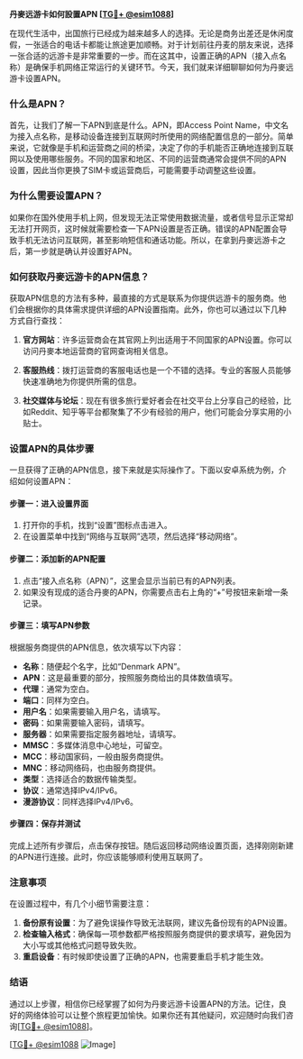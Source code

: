 **丹麥远游卡如何設置APN [[TG💪+ @esim1088](https://t.me/s/esim1088)]**

在现代生活中，出国旅行已经成为越来越多人的选择。无论是商务出差还是休闲度假，一张适合的电话卡都能让旅途更加顺畅。对于计划前往丹麦的朋友来说，选择一张合适的远游卡是非常重要的一步。而在这其中，设置正确的APN（接入点名称）是确保手机网络正常运行的关键环节。今天，我们就来详细聊聊如何为丹麥远游卡设置APN。

### 什么是APN？

首先，让我们了解一下APN到底是什么。APN，即Access Point Name，中文名为接入点名称，是移动设备连接到互联网时所使用的网络配置信息的一部分。简单来说，它就像是手机和运营商之间的桥梁，决定了你的手机能否正确地连接到互联网以及使用哪些服务。不同的国家和地区、不同的运营商通常会提供不同的APN设置，因此当你更换了SIM卡或运营商后，可能需要手动调整这些设置。

### 为什么需要设置APN？

如果你在国外使用手机上网，但发现无法正常使用数据流量，或者信号显示正常却无法打开网页，这时候就需要检查一下APN设置是否正确。错误的APN配置会导致手机无法访问互联网，甚至影响短信和通话功能。所以，在拿到丹麥远游卡之后，第一步就是确认并设置好APN。

### 如何获取丹麥远游卡的APN信息？

获取APN信息的方法有多种，最直接的方式是联系为你提供远游卡的服务商。他们会根据你的具体需求提供详细的APN设置指南。此外，你也可以通过以下几种方式自行查找：

1. **官方网站**：许多运营商会在其官网上列出适用于不同国家的APN设置。你可以访问丹麥本地运营商的官网查询相关信息。
   
2. **客服热线**：拨打运营商的客服电话也是一个不错的选择。专业的客服人员能够快速准确地为你提供所需的信息。

3. **社交媒体与论坛**：现在有很多旅行爱好者会在社交平台上分享自己的经验，比如Reddit、知乎等平台都聚集了不少有经验的用户，他们可能会分享实用的小贴士。

### 设置APN的具体步骤

一旦获得了正确的APN信息，接下来就是实际操作了。下面以安卓系统为例，介绍如何设置APN：

#### 步骤一：进入设置界面
1. 打开你的手机，找到“设置”图标点击进入。
2. 在设置菜单中找到“网络与互联网”选项，然后选择“移动网络”。

#### 步骤二：添加新的APN配置
1. 点击“接入点名称（APN）”，这里会显示当前已有的APN列表。
2. 如果没有现成的适合丹麥的APN，你需要点击右上角的“+”号按钮来新增一条记录。

#### 步骤三：填写APN参数
根据服务商提供的APN信息，依次填写以下内容：
- **名称**：随便起个名字，比如“Denmark APN”。
- **APN**：这是最重要的部分，按照服务商给出的具体数值填写。
- **代理**：通常为空白。
- **端口**：同样为空白。
- **用户名**：如果需要输入用户名，请填写。
- **密码**：如果需要输入密码，请填写。
- **服务器**：如果需要指定服务器地址，请填写。
- **MMSC**：多媒体消息中心地址，可留空。
- **MCC**：移动国家码，一般由服务商提供。
- **MNC**：移动网络码，也由服务商提供。
- **类型**：选择适合的数据传输类型。
- **协议**：通常选择IPv4/IPv6。
- **漫游协议**：同样选择IPv4/IPv6。

#### 步骤四：保存并测试
完成上述所有步骤后，点击保存按钮。随后返回移动网络设置页面，选择刚刚新建的APN进行连接。此时，你应该能够顺利使用互联网了。

### 注意事项

在设置过程中，有几个小细节需要注意：

1. **备份原有设置**：为了避免误操作导致无法联网，建议先备份现有的APN设置。
2. **检查输入格式**：确保每一项参数都严格按照服务商提供的要求填写，避免因为大小写或其他格式问题导致失败。
3. **重启设备**：有时候即使设置了正确的APN，也需要重启手机才能生效。

### 结语

通过以上步骤，相信你已经掌握了如何为丹麥远游卡设置APN的方法。记住，良好的网络体验可以让整个旅程更加愉快。如果你还有其他疑问，欢迎随时向我们咨询[[TG💪+ @esim1088](https://t.me/s/esim1088)]。

[[TG💪+ @esim1088](https://t.me/s/esim1088) ![Image](https://i.postimg.cc/4NQfJmqS/Snipaste-2025-05-13-00-14-12.png)]